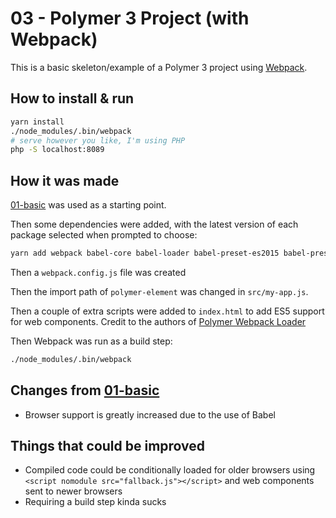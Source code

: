 # 03 - Polymer 3 Project (with Webpack)

This is a basic skeleton/example of a Polymer 3 project using
[Webpack](https://webpack.github.io).

## How to install & run

```sh
yarn install
./node_modules/.bin/webpack
# serve however you like, I'm using PHP
php -S localhost:8089
```

## How it was made

[01-basic](../01-basic) was used as a starting point.

Then some dependencies were added, with the latest version of
each package selected when prompted to choose:

```sh
yarn add webpack babel-core babel-loader babel-preset-es2015 babel-preset-stage-2 --save-dev
```

Then a `webpack.config.js` file was created

Then the import path of `polymer-element` was changed in
`src/my-app.js`.

Then a couple of extra scripts were added to `index.html` to
add ES5 support for web components. Credit to the authors of
[Polymer Webpack Loader](https://github.com/webpack-contrib/polymer-webpack-loader/blob/0946e3c30994b2f5a71bd7c70dd8be60fb56c0ea/demo/src/index.ejs)

Then Webpack was run as a build step:

```sh
./node_modules/.bin/webpack
```

## Changes from [01-basic](../01-basic)

- Browser support is greatly increased due to the use of Babel

## Things that could be improved

- Compiled code could be conditionally loaded for older
  browsers using `<script nomodule src="fallback.js"></script>`
  and web components sent to newer browsers
- Requiring a build step kinda sucks
